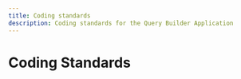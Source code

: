 ```yaml
---
title: Coding standards
description: Coding standards for the Query Builder Application
---
```


# Coding Standards